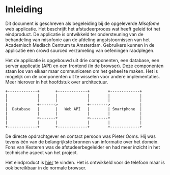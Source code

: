 # Inleiding

Dit document is geschreven als begeleiding bij de opgeleverde *Misofome*
web applicatie. Het beschrijft het afstudeerproces wat heeft geleid
tot het eindproduct. De applicatie is ontwikkeld ter ondersteuning
van de behandeling van misofonie aan de afdeling angststoornissen van
het Academisch Medisch Centrum te Amsterdam. Gebruikers kunnen in de
applicatie een crowd sourced verzameling van oefeningen raadplegen.

Het de applicatie is opgebouwd uit drie componenten, een database,
een server applicatie (API) en een frontend (in de browser). Deze
componenten staan los van elkaar maar communiceren om het geheel te
maken. Het is mogelijk om de componenten uit te wisselen voor andere
implementaties. Meer hierover in het hoofdstuk over architectuur.

```
+-------------+       +-------------+        +-------------+
|             |       |             |        |             |
|             |       |             |        |             |
|             +------->             +-------->             |
|  Database   |       |   Web API   |        | Smartphone  |
|             |       |             |        |             |
|             <-------+             <--------+             |
|             |       |             |        |             |
+-------------+       +-------------+        +-------------+
```

De directe opdrachtgever en contact persoon was Pieter Ooms. Hij was
tevens één van de belangrijkste bronnen van informatie over het
domein. Fons van Kesteren was de afstudeerbegeleider en had meer inzicht
in het technische aspect van het project.

<!-- TODO voeg link toe -->
Het eindproduct is [hier](link.to.app) te vinden. Het is ontwikkeld voor
de telefoon maar is ook bereikbaar in de normale browser.
